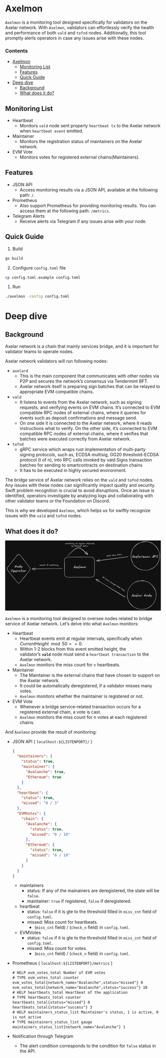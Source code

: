 # Axelmon

`Axelmon` is a monitoring tool designed specifically for validators on the Axelar network. With `Axelmon`, validators can effortlessly verify the health and performance of both `vald` and `tofnd` nodes. Additionally, this tool promptly alerts operators in case any issues arise with these nodes.

### Contents

- [Axelmon](#axelmon)
  - [Monitoring List](#monitoring-list)
  - [Features](#features)
  - [Quick Guide](#quick-guide)
- [Deep dive](#deep-dive)
  - [Background](#background)
  - [What does it do?](#what-does-it-do)

## Monitoring List

- Heartbeat
  - Monitors `vald` node sent properly `heartbeat tx` to the Axelar network when `heartbeat event` emitted.
- Maintainer
  - Monitors the registration status of maintainers on the Axelar network.
- EVM Vote
  - Monitors votes for registered external chains(Maintainers).

## Features

- JSON API
  - Access monitoring results via a JSON API, available at the following path: `/`.
- Prometheus
  - Also support Prometheus for providing monitoring results. You can access them at the following path: `/metrics`.
- Telegram Alerts
  - Receive alerts via Telegram if any issues arise with your node.

## Quick Guide

1. Build

```bash
go build
```

2. Configure `config.toml` file

```bash
cp config.toml.example config.toml
```

1. Run

```bash
./axelmon -config config.toml
```

# Deep dive

## Background

Axelar network is a chain that mainly services bridge, and it is important for validator teams to operate nodes.

Axelar network validators will run following nodes:

- `axelard`
  - This is the main component that communicates with other nodes via P2P and secures the network’s consensus via Tendermint BFT.
  - Axelar network itself is preparing sign batches that can be relayed to appropriate EVM compatible chains.
- `vald`
  - It listens to events from the Axelar network, such as signing requests, and verifying events on EVM chains. It’s connected to EVM compatible RPC nodes of external chains, where it queries for events such as deposit confirmations and message send.
  - On one side it is connected to the Axelar network, where it reads instructions what to verify. On the other side, it’s connected to EVM compatible RPC nodes of external chains, where it verifies that batches were executed correctly from Axelar network.
- `tofnd`
  - gRPC service which wraps rust implementation of multi-party signing protocols, such as, ECDSA multisig, GG20 threshold-ECDSA protocol (t of n), into RPC calls invoked by vald.Signs transaction batches for sending to smartcontracts on destination chains
  - It has to be executed in highly secured environment.

The bridge service of Axelar network relies on the `vald` and `tofnd` nodes. Any issues with these nodes can significantly impact quality and security. Swift problem recognition is crucial to avoid disruptions. Once an issue is identified, operators investigate by analyzing logs and collaborating with other validator teams or the Foundation on Discord.

This is why we developed `Axelmon`, which helps us for swiftly recognize issues with the `vald` and `tofnd` nodes.

## **What does it do?**

![diagram](docs/diagram.png)

`Axelmon` is a monitoring tool designed to oversee nodes related to bridge service of Axelar network. Let’s delve into what `Axelmon` monitors:

- Heartbeat
  - Heartbeat events emit at regular intervals, specifically when $CurrentHeight \mod 50 == 0$.
  - Within 1-2 blocks from this event emitted height, the validator’s **`vald`** node must send a `heartbeat transaction` to the Axelar network.
  - `Axelmon` monitors the miss count for `n` heartbeats.
- Maintainer
  - The Maintainer is the external chains that have chosen to support on the Axelar network.
  - It could be automatically deregistered, if a validator misses many votes.
  - `Axelmon` monitors whether the maintainer is registered or not.
- EVM Vote
  - Whenever a bridge service-related transaction occurs for a registered external chain, a vote is cast.
  - `Axelmon` monitors the miss count for n votes at each registered chains.

And `Axelmon` provide the result of monitoring:

- JSON API ( `localhost:${LISTENPORT}/` )

  ```json
  {
    "maintainers": {
      "status": true,
      "maintainer": {
        "Avalanche": true,
        "Ethereum": true
      }
    },
    "heartbeat": {
      "status": true,
      "missed": "0 / 3"
    },
    "EVMVotes": {
      "chain": {
        "Avalanche": {
          "status": true,
          "missed": "0 / 10"
        },
        "Ethereum": {
          "status": true,
          "missed": "0 / 10"
        }
      }
    }
  }
  ```

  - maintainers
    - status: If any of the mainainers are deregistered, the state will be `false`.
    - maintainer: `true` if registered, `false` if deregistered.
  - heartbeat
    - status: `false` if it is gte to the threshold filled in `miss_cnt` field of `config.toml`.
    - missed: Miss count for heartbeats.
      - (`miss_cnt` field) / (`check_n` field) in `config.toml`.
  - EVMVotes
    - status: `false` if it is gte to the threshold filled in `miss_cnt` field of `config.toml`.
    - missed: Miss count for votes.
      - (`miss_cnt` field) / (`check_n` field) in `config.toml`.

- Prometheus ( `localhost:${LISTENPORT}/metrics` )
  ```
  # HELP evm_votes_total Number of EVM votes
  # TYPE evm_votes_total counter
  evm_votes_total{network_name="Avalanche",status="missed"} 0
  evm_votes_total{network_name="Avalanche",status="success"} 10
  # HELP heartbeats_total Heartbeat of the application
  # TYPE heartbeats_total counter
  heartbeats_total{status="missed"} 0
  heartbeats_total{status="success"} 3
  # HELP maintainers_status_list Maintainer's status, 1 is active, 0 is not active
  # TYPE maintainers_status_list gauge
  maintainers_status_list{network_name="Avalanche"} 1
  ```
- Notification through Telegram
  - The alert condition corresponds to the condition for `false` status in the API.
